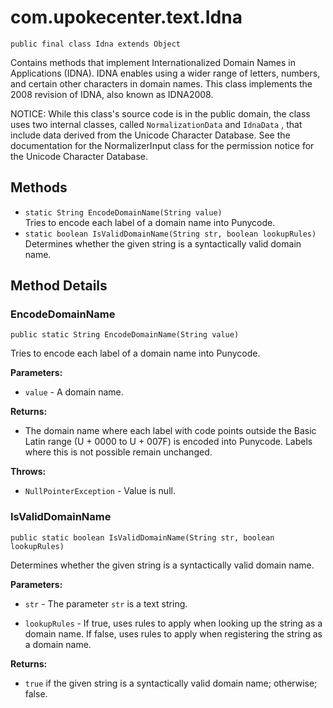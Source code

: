 # com.upokecenter.text.Idna

    public final class Idna extends Object

<p>Contains methods that implement Internationalized Domain Names in
 Applications (IDNA). IDNA enables using a wider range of letters,
 numbers, and certain other characters in domain names. This class
 implements the 2008 revision of IDNA, also known as IDNA2008. </p>
 <p>NOTICE: While this class's source code is in the public domain,
 the class uses two internal classes, called <code>NormalizationData</code>
 and <code>IdnaData</code> , that include data derived from the Unicode
 Character Database. See the documentation for the NormalizerInput
 class for the permission notice for the Unicode Character Database.
 </p>

## Methods

* `static String EncodeDomainName​(String value)`<br>
 Tries to encode each label of a domain name into Punycode.
* `static boolean IsValidDomainName​(String str,
                 boolean lookupRules)`<br>
 Determines whether the given string is a syntactically valid domain name.

## Method Details

### EncodeDomainName
    public static String EncodeDomainName​(String value)
Tries to encode each label of a domain name into Punycode.

**Parameters:**

* <code>value</code> - A domain name.

**Returns:**

* The domain name where each label with code points outside the Basic
 Latin range (U + 0000 to U + 007F) is encoded into Punycode. Labels where
 this is not possible remain unchanged.

**Throws:**

* <code>NullPointerException</code> - Value is null.

### IsValidDomainName
    public static boolean IsValidDomainName​(String str, boolean lookupRules)
Determines whether the given string is a syntactically valid domain name.

**Parameters:**

* <code>str</code> - The parameter <code>str</code> is a text string.

* <code>lookupRules</code> - If true, uses rules to apply when looking up the string
 as a domain name. If false, uses rules to apply when registering the
 string as a domain name.

**Returns:**

* <code>true</code> if the given string is a syntactically valid domain
 name; otherwise; false.
